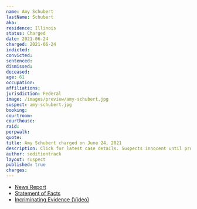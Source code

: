 ```yaml
---
name: Amy Schubert
lastName: Schubert
aka:
residence: Illinois
status: Charged
date: 2021-06-24
charged: 2021-06-24
indicted:
convicted:
sentenced:
dismissed:
deceased:
age: 61
occupation:
affiliations:
jurisdiction: Federal
image: /images/preview/amy-schubert.jpg
suspect: amy-schubert.jpg
booking:
courtroom:
courthouse:
raid:
perpwalk:
quote:
title: Amy Schubert charged on June 24, 2021
description: Click for latest case details. Suspects innocent until proven guilty.
author: seditiontrack
layout: suspect
published: true
charges:
---
```

- [News Report](https://chicago.suntimes.com/crime/2021/7/26/22594897/crest-hill-couple-latest-illinoisans-charged-breach-u-s-capitol)
- [Statement of Facts](https://www.justice.gov/usao-dc/case-multi-defendant/file/1417721/download)
- [Incriminating Evidence (Video)](https://youtu.be/PfiS8MsfSF4?t=1105)
